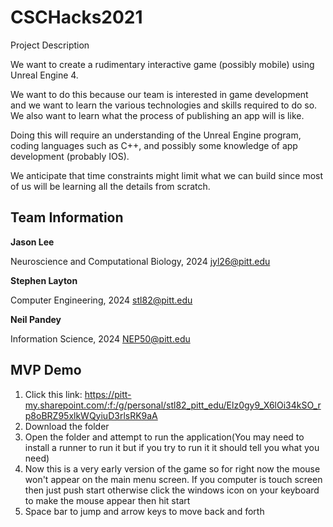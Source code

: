 # CSCHacks2021
Project Description

We want to create a rudimentary interactive game (possibly mobile) using Unreal Engine 4.

We want to do this because our team is interested in game development and we want to learn the various technologies and skills required to do so. We also want to learn what the process of publishing an app will is like. 

Doing this will require an understanding of the Unreal Engine program, coding languages such as C++, and possibly some knowledge of app development (probably IOS).

We anticipate that time constraints might limit what we can build since most of us will be learning all the details from scratch. 


Team Information
----------------
**Jason Lee**

Neuroscience and Computational Biology, 2024
jyl26@pitt.edu

**Stephen Layton**

Computer Engineering, 2024
stl82@pitt.edu

**Neil Pandey**

Information Science, 2024
NEP50@pitt.edu


MVP Demo
-----------------

1. Click this link: https://pitt-my.sharepoint.com/:f:/g/personal/stl82_pitt_edu/Elz0gy9_X6lOi34kSO_rp8oBRZ95xlkWQyiuD3rlsRK9aA
2. Download the folder
3. Open the folder and attempt to run the application(You may need to install a runner to run it but if you try to run it it should tell you what you need)
4. Now this is a very early version of the game so for right now the mouse won't appear on the main menu screen. If you computer is touch screen then just push start otherwise click the windows icon on your keyboard to make the mouse appear then hit start
5. Space bar to jump and arrow keys to move back and forth
